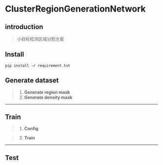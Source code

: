 # ClusterRegionGenerationNetwork
## introduction
> 小目标检测区域分割方案

## Install
```vim
pip install -r requirement.txt
```

## Generate dataset
> 1. **Generate region mask**
> 2. **Generate density mask**

***

## Train
> 1. **Config**  

> 2. **Train**
***

## Test
